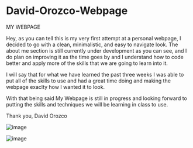 # David-Orozco-Webpage

MY WEBPAGE 

Hey, as you can tell this is my very first attempt at a personal webpage,
I decided to go with a clean, minimalistic, and easy to navigate look. 
The about me section is still currently under development as you can see, 
and I do plan on improving it as the time goes by and I understand how to code 
better and apply more of the skills that we are going to learn into it.

I will say that for what we have learned the past three weeks I was able to 
put all of the skills to use and had a great time doing and making the webpage 
exaclty how I wanted it to look.

With that being said My Webpage is still in progress and looking forward to putting the 
skills and techniques we will be learning in class to use.

Thank you,
David Orozco 



![image](https://user-images.githubusercontent.com/114192229/199851666-ac22eeaa-e88c-48fd-b210-40096a870adc.png)



![image](https://user-images.githubusercontent.com/114192229/199851722-45a18b3f-2af5-47d0-b969-a56c508a746f.png)






